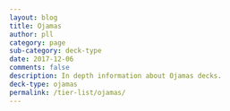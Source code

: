 ```yaml
---
layout: blog
title: Ojamas
author: pll
category: page
sub-category: deck-type
date: 2017-12-06
comments: false
description: In depth information about Ojamas decks.
deck-type: ojamas
permalink: /tier-list/ojamas/ 
---
```








